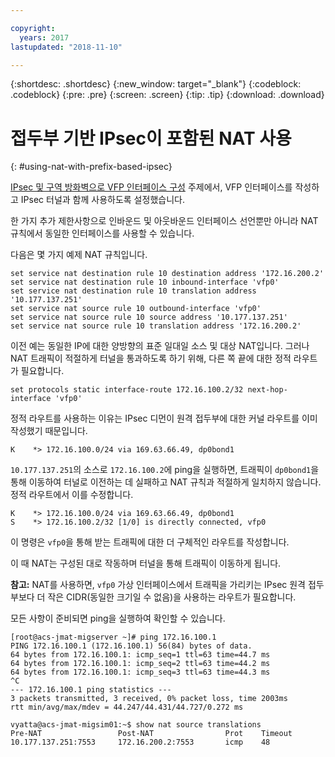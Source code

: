 ```yaml
---

copyright:
  years: 2017
lastupdated: "2018-11-10"

---
```


{:shortdesc: .shortdesc}
{:new_window: target="_blank"}
{:codeblock: .codeblock}
{:pre: .pre}
{:screen: .screen}
{:tip: .tip}
{:download: .download}

# 접두부 기반 IPsec이 포함된 NAT 사용
{: #using-nat-with-prefix-based-ipsec}

[IPsec 및 구역 방화벽으로 VFP 인터페이스 구성](/docs/infrastructure/virtual-router-appliance?topic=virtual-router-appliance-configuring-a-vfp-interface-with-ipsec-and-zone-firewalls) 주제에서, VFP 인터페이스를 작성하고 IPsec 터널과 함께 사용하도록 설정했습니다. 

한 가지 추가 제한사항으로 인바운드 및 아웃바운드 인터페이스 선언뿐만 아니라 NAT 규칙에서 동일한 인터페이스를 사용할 수 있습니다. 

다음은 몇 가지 예제 NAT 규칙입니다.

```
set service nat destination rule 10 destination address '172.16.200.2'
set service nat destination rule 10 inbound-interface 'vfp0'
set service nat destination rule 10 translation address '10.177.137.251'
set service nat source rule 10 outbound-interface 'vfp0'
set service nat source rule 10 source address '10.177.137.251'
set service nat source rule 10 translation address '172.16.200.2'
```

이전 예는 동일한 IP에 대한 양방향의 표준 일대일 소스 및 대상 NAT입니다. 그러나 NAT 트래픽이 적절하게 터널을 통과하도록 하기 위해, 다른 쪽 끝에 대한 정적 라우트가 필요합니다.

```
set protocols static interface-route 172.16.100.2/32 next-hop-interface 'vfp0'
```

정적 라우트를 사용하는 이유는 IPsec 디먼이 원격 접두부에 대한 커널 라우트를 이미 작성했기 때문입니다.

```
K    *> 172.16.100.0/24 via 169.63.66.49, dp0bond1
```

`10.177.137.251`의 소스로 `172.16.100.2`에 ping을 실행하면, 트래픽이 `dp0bond1`을 통해 이동하여 터널로 이전하는 데 실패하고 NAT 규칙과 적절하게 일치하지 않습니다. 정적 라우트에서 이를 수정합니다.

```
K    *> 172.16.100.0/24 via 169.63.66.49, dp0bond1
S    *> 172.16.100.2/32 [1/0] is directly connected, vfp0
```

이 명령은 `vfp0`을 통해 받는 트래픽에 대한 더 구체적인 라우트를 작성합니다. 

이 때 NAT는 구성된 대로 작동하며 터널을 통해 트래픽이 이동하게 됩니다. 

**참고:** NAT를 사용하면, `vfp0` 가상 인터페이스에서 트래픽을 가리키는 IPsec 원격 접두부보다 더 작은 CIDR(동일한 크기일 수 없음)을 사용하는 라우트가 필요합니다.

모든 사항이 준비되면 ping을 실행하여 확인할 수 있습니다.

```
[root@acs-jmat-migserver ~]# ping 172.16.100.1
PING 172.16.100.1 (172.16.100.1) 56(84) bytes of data.
64 bytes from 172.16.100.1: icmp_seq=1 ttl=63 time=44.7 ms
64 bytes from 172.16.100.1: icmp_seq=2 ttl=63 time=44.2 ms
64 bytes from 172.16.100.1: icmp_seq=3 ttl=63 time=44.3 ms
^C
--- 172.16.100.1 ping statistics ---
3 packets transmitted, 3 received, 0% packet loss, time 2003ms
rtt min/avg/max/mdev = 44.247/44.431/44.727/0.272 ms
 
vyatta@acs-jmat-migsim01:~$ show nat source translations
Pre-NAT                 Post-NAT                Prot    Timeout
10.177.137.251:7553     172.16.200.2:7553       icmp    48
```
